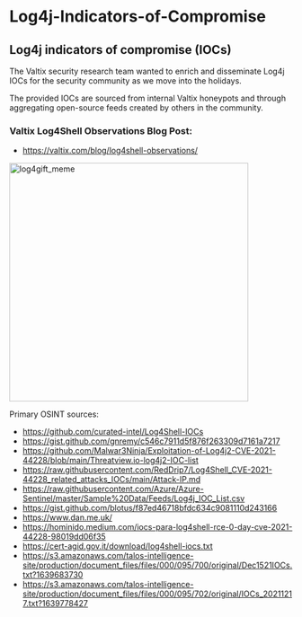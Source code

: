 # Log4j-Indicators-of-Compromise
## Log4j indicators of compromise (IOCs)

The Valtix security research team wanted to enrich and disseminate Log4j IOCs for the security community as we move into the holidays.

The provided IOCs are sourced from internal Valtix honeypots and through aggregating open-source feeds created by others in the community.

### Valtix Log4Shell Observations Blog Post:
* https://valtix.com/blog/log4shell-observations/

<img width="425" alt="log4gift_meme" src="https://user-images.githubusercontent.com/96460888/147150667-7d51301e-eaaa-4333-954d-ffda4cda48f4.png">


Primary OSINT sources:
- https://github.com/curated-intel/Log4Shell-IOCs
- https://gist.github.com/gnremy/c546c7911d5f876f263309d7161a7217
- https://github.com/Malwar3Ninja/Exploitation-of-Log4j2-CVE-2021-44228/blob/main/Threatview.io-log4j2-IOC-list
- https://raw.githubusercontent.com/RedDrip7/Log4Shell_CVE-2021-44228_related_attacks_IOCs/main/Attack-IP.md
- https://raw.githubusercontent.com/Azure/Azure-Sentinel/master/Sample%20Data/Feeds/Log4j_IOC_List.csv
- https://gist.github.com/blotus/f87ed46718bfdc634c9081110d243166
- https://www.dan.me.uk/
- https://hominido.medium.com/iocs-para-log4shell-rce-0-day-cve-2021-44228-98019dd06f35
- https://cert-agid.gov.it/download/log4shell-iocs.txt
- https://s3.amazonaws.com/talos-intelligence-site/production/document_files/files/000/095/700/original/Dec1521IOCs.txt?1639683730
- https://s3.amazonaws.com/talos-intelligence-site/production/document_files/files/000/095/702/original/IOCs_20211217.txt?1639778427
